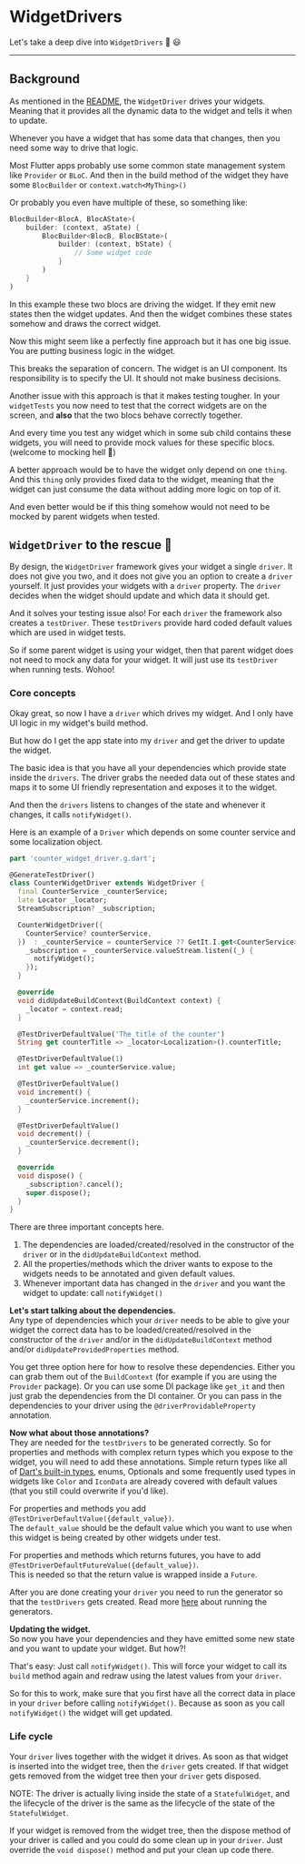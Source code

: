 # WidgetDrivers

Let's take a deep dive into `WidgetDrivers` 🤿 😃

---

## Background

As mentioned in the [README](../), the `WidgetDriver` drives your widgets. Meaning that it provides all the dynamic data to the widget and tells it when to update.

Whenever you have a widget that has some data that changes, then you need some way to drive that logic.

Most Flutter apps probably use some common state management system like `Provider` or `BLoC`. And then in the build method of the widget they have some `BlocBuilder` or `context.watch<MyThing>()`

Or probably you even have multiple of these, so something like:

```dart
BlocBuilder<BlocA, BlocAState>(
    builder: (context, aState) {
        BlocBuilder<BlocB, BlocBState>(
            builder: (context, bState) {
                // Some widget code
            }
        )
    }
)
```

In this example these two blocs are driving the widget. If they emit new states then the widget updates. And then the widget combines these states somehow and draws the correct widget.

Now this might seem like a perfectly fine approach but it has one big issue. You are putting business logic in the widget.

This breaks the separation of concern. The widget is an UI component. Its responsibility is to specify the UI. It should not make business decisions.

Another issue with this approach is that it makes testing tougher. In your `widgetTests` you now need to test that the correct widgets are on the screen, and **also** that the two blocs behave correctly together.

And every time you test any widget which in some sub child contains these widgets, you will need to provide mock values for these specific blocs. (welcome to mocking hell 😬)

A better approach would be to have the widget only depend on one `thing`. And this `thing` only provides fixed data to the widget, meaning that the widget can just consume the data without adding more logic on top of it.  

And even better would be if this thing somehow would not need to be mocked by parent widgets when tested.

## `WidgetDriver` to the rescue 🚙

By design, the `WidgetDriver` framework gives your widget a single `driver`. It does not give you two, and it does not give you an option to create a `driver` yourself. It just provides your widgets with a `driver` property. The `driver` decides when the widget should update and which data it should get.

And it solves your testing issue also! For each `driver` the framework also creates a `testDriver`. These `testDrivers` provide hard coded default values which are used in widget tests.

So if some parent widget is using your widget, then that parent widget does not need to mock any data for your widget. It will just use its `testDriver` when running tests. Wohoo!

### Core concepts

Okay great, so now I have a `driver` which drives my widget. And I only have UI logic in my widget's build method.

But how do I get the app state into my `driver` and get the driver to update the widget.

The basic idea is that you have all your dependencies which provide state inside the `drivers`. The driver grabs the needed data out of these states and maps it to some UI friendly representation and exposes it to the widget.

And then the `drivers` listens to changes of the state and whenever it changes, it calls `notifyWidget()`.

Here is an example of a `Driver` which depends on some counter service and some localization object.

```dart
part 'counter_widget_driver.g.dart';

@GenerateTestDriver()
class CounterWidgetDriver extends WidgetDriver {
  final CounterService _counterService;
  late Locator _locator;
  StreamSubscription? _subscription;

  CounterWidgetDriver({
    CounterService? counterService,
  })  : _counterService = counterService ?? GetIt.I.get<CounterService>() {
    _subscription = _counterService.valueStream.listen((_) {
      notifyWidget();
    });
  }

  @override
  void didUpdateBuildContext(BuildContext context) {
    _locator = context.read;
  }

  @TestDriverDefaultValue('The title of the counter')
  String get counterTitle => _locator<Localization>().counterTitle;

  @TestDriverDefaultValue(1)
  int get value => _counterService.value;

  @TestDriverDefaultValue()
  void increment() {
    _counterService.increment();
  }

  @TestDriverDefaultValue()
  void decrement() {
    _counterService.decrement();
  }

  @override
  void dispose() {
    _subscription?.cancel();
    super.dispose();
  }
}
```

There are three important concepts here.

1. The dependencies are loaded/created/resolved in the constructor of the `driver` or in the `didUpdateBuildContext` method.  
1. All the properties/methods which the driver wants to expose to the widgets needs to be annotated and given default values.
1. Whenever important data has changed in the `driver` and you want the widget to update: call `notifyWidget()`

**Let's start talking about the dependencies.**  
Any type of dependencies which your `driver` needs to be able to give your widget the correct data has to be loaded/created/resolved in the constructor of the `driver` and/or in the `didUpdateBuildContext` method and/or `didUpdateProvidedProperties` method.

You get three option here for how to resolve these dependencies. Either you can grab them out of the `BuildContext` (for example if you are using the `Provider` package). Or you can use some DI package like `get_it` and then just grab the dependencies from the DI container. Or you can pass in the dependencies to your driver using the `@driverProvidableProperty` annotation.

**Now what about those annotations?**  
They are needed for the `testDrivers` to be generated correctly. So for properties and methods with complex return types which you expose to the widget, you will need to add these annotations. Simple return types like all of [Dart's built-in types](https://dart.dev/language/built-in-types), enums, Optionals and some frequently used types in widgets like `Color` and `IconData` are already covered with default values (that you still could overwrite if you'd like).

For properties and methods you add `@TestDriverDefaultValue({default_value})`.  
The `default_value` should be the default value which you want to use when this widget is being created by other widgets under test.

For properties and methods which returns futures, you have to add `@TestDriverDefaultFutureValue({default_value})`.  
This is needed so that the return value is wrapped inside a `Future`.

After you are done creating your `driver` you need to run the generator so that the `testDrivers` gets created. Read more [here](code_generation.md) about running the generators.

**Updating the widget.**  
So now you have your dependencies and they have emitted some new state and you want to update your widget. But how?!

That's easy: Just call `notifyWidget()`. This will force your widget to call its `build` method again and redraw using the latest values from your `driver`.

So for this to work, make sure that you first have all the correct data in place in your `driver` before calling `notifyWidget()`. Because as soon as you call `notifyWidget()` the widget will get updated.

### Life cycle

Your `driver` lives together with the widget it drives. As soon as that widget is inserted into the widget tree, then the `driver` gets created. If that widget gets removed from the widget tree then your `driver` gets disposed.  

NOTE: The driver is actually living inside the state of a `StatefulWidget`, and the lifecycle of the driver is the same as the lifecycle of the state of the `StatefulWidget`.

If your widget is removed from the widget tree, then the dispose method of your driver is called and you could do some clean up in your `driver`. Just override the `void dispose()` method and put your clean up code there.
